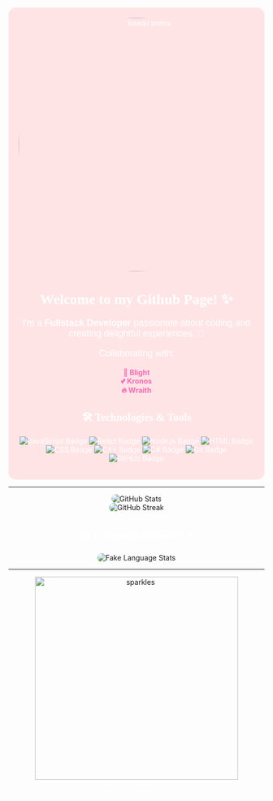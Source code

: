 <div align="center" style="background-color: #ffe4e6; padding: 20px; border-radius: 15px; color: white;">
  <img src="https://media1.tenor.com/m/9X1bdbB1N4AAAAAd/kawaii-anime-girl.gif" alt="kawaii anime" width="500" style="border-radius: 50%;">
  
  <h1 style="font-family: 'Comic Sans MS', cursive; color: white;">Welcome to my Github Page! ✨</h1>
  
  <p style="font-size: 18px; font-family: 'Arial', sans-serif;">
    I'm a <b>Fullstack Developer</b> passionate about coding and creating delightful experiences. 🌸
  </p>

  <p style="font-size: 18px; font-family: 'Arial', sans-serif;">
    Collaborating with:
  </p>
  <ul style="list-style: none; padding: 0;">
    <a href="https://blight.cc" target="_blank" style="text-decoration: none; color: #ff69b4;"><b>🌟 Blight</b></a><br>
    <a href="https://anicloud.pl" target="_blank" style="text-decoration: none; color: #ff69b4;"><b>💕 Kronos</b></a><br>
    <a href="https://anicloud.pl" target="_blank" style="text-decoration: none; color: #ff69b4;"><b>🔥 Wraith</b></a>
  </ul>

  <h2 style="font-family: 'Comic Sans MS', cursive; color: white;">🛠️ Technologies & Tools</h2>
  <p>
    <img src="https://img.shields.io/badge/Code-JavaScript-informational?style=flat&logo=javascript&color=F7DF1E" alt="JavaScript Badge">
    <img src="https://img.shields.io/badge/Code-React-informational?style=flat&logo=react&color=61DAFB" alt="React Badge">
    <img src="https://img.shields.io/badge/Code-Node.js-informational?style=flat&logo=node.js&color=339933" alt="Node.js Badge">
    <img src="https://img.shields.io/badge/Code-HTML-informational?style=flat&logo=html5&color=E34F26" alt="HTML Badge">
    <img src="https://img.shields.io/badge/Code-CSS-informational?style=flat&logo=css3&color=1572B6" alt="CSS Badge">
    <img src="https://img.shields.io/badge/Code-C%2B%2B-informational?style=flat&logo=c%2B%2B&color=00599C" alt="C++ Badge">
    <img src="https://img.shields.io/badge/Code-C%23-informational?style=flat&logo=c-sharp&color=239120" alt="C# Badge">
    <img src="https://img.shields.io/badge/Tools-Git-informational?style=flat&logo=git&color=F05032" alt="Git Badge">
    <img src="https://img.shields.io/badge/Tools-GitHub-informational?style=flat&logo=github&color=181717" alt="GitHub Badge">
  </p>
</div>

---

<div align="center">
  <img src="https://github-readme-stats.vercel.app/api?username=Ayksii&show_icons=true&bg_color=2e003e&title_color=ffffff&text_color=ffffff&icon_color=ffffff&hide_border=true&cache_seconds=0" alt="GitHub Stats" style="border-radius: 10px;">
  <br>
  <img src="https://streak-stats.demolab.com?user=Ayksii&theme=default&background=2e003e&border=2e003e&date_format=j%20M%5B%20Y%5D&ring=ffffff&fire=ffffff&currStreakLabel=ffffff&sideLabels=ffffff&sideNums=ffffff&currStreakNum=ffffff&cache_seconds=0" alt="GitHub Streak" style="border-radius: 10px;">
</div>

<div align="center">
  <h2 style="font-family: 'Comic Sans MS', cursive; color: white;">📊 Language Breakdown</h2>
  <img src="https://fakeimg.pl/600x200/2e003e/ffffff/?text=C++%2055%25%20%7C%20Go%2032%25%20%7C%20Python%2013%25&font=lobster" alt="Fake Language Stats" style="border-radius: 10px;">
</div>





---

<div align="center">
  <img src="https://media.tenor.com/1l2EEiHNrj8AAAAd/alymew-alymew-upset.gif" alt="sparkles" width="400">
  <p style="font-family: 'Comic Sans MS', cursive; color: white;">Thanks for stopping by! 💕</p>
</div>
